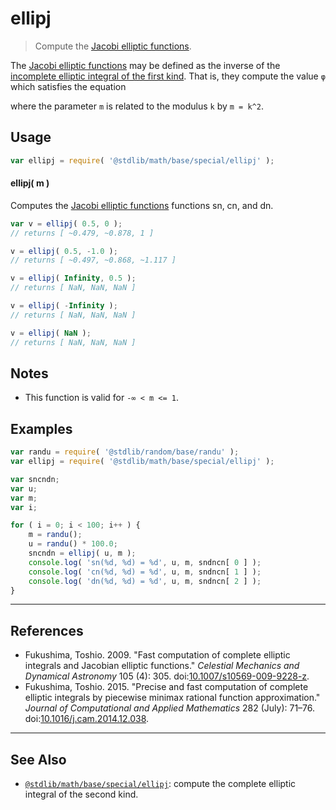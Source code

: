 <!--

@license Apache-2.0

Copyright (c) 2019 The Stdlib Authors.

Licensed under the Apache License, Version 2.0 (the "License");
you may not use this file except in compliance with the License.
You may obtain a copy of the License at

   http://www.apache.org/licenses/LICENSE-2.0

Unless required by applicable law or agreed to in writing, software
distributed under the License is distributed on an "AS IS" BASIS,
WITHOUT WARRANTIES OR CONDITIONS OF ANY KIND, either express or implied.
See the License for the specific language governing permissions and
limitations under the License.

-->

# ellipj

> Compute the [Jacobi elliptic functions][jacobi-elliptic].

<section class="intro">

The [Jacobi elliptic functions][jacobi-elliptic] may be defined as the inverse of the [incomplete elliptic integral of the first kind][incomplete-elliptic]. That is, they compute the value `φ` which satisfies the equation 

<!-- <equation class="equation" label="eq:incomplete_elliptic_integral_first_kind" align="center" raw="u=\int_{0}^{\varphi}{\frac {\mathrm{d} \theta }{\sqrt {1-m\sin^{2}\theta }}}}" alt="Incomplete elliptic integral of the first kind"> -->

<!-- </equation> -->

where the parameter `m` is related to the modulus `k` by `m = k^2`.

</section>

<!-- /.intro -->

<section class="usage">

## Usage

```javascript
var ellipj = require( '@stdlib/math/base/special/ellipj' );
```

#### ellipj( m )

Computes the [Jacobi elliptic functions][jacobi-elliptic] functions sn, cn, and dn.

```javascript
var v = ellipj( 0.5, 0 );
// returns [ ~0.479, ~0.878, 1 ]

v = ellipj( 0.5, -1.0 );
// returns [ ~0.497, ~0.868, ~1.117 ]

v = ellipj( Infinity, 0.5 );
// returns [ NaN, NaN, NaN ]

v = ellipj( -Infinity );
// returns [ NaN, NaN, NaN ]

v = ellipj( NaN );
// returns [ NaN, NaN, NaN ]
```

</section>

<!-- /.usage -->

<section class="notes">

## Notes

-   This function is valid for `-∞ < m <= 1`.

</section>

<!-- /.notes -->

<section class="examples">

## Examples

<!-- eslint no-undef: "error" -->

```javascript
var randu = require( '@stdlib/random/base/randu' );
var ellipj = require( '@stdlib/math/base/special/ellipj' );

var sncndn;
var u;
var m;
var i;

for ( i = 0; i < 100; i++ ) {
    m = randu();
    u = randu() * 100.0;
    sncndn = ellipj( u, m );
    console.log( 'sn(%d, %d) = %d', u, m, sndncn[ 0 ] );
    console.log( 'cn(%d, %d) = %d', u, m, sndncn[ 1 ] );
    console.log( 'dn(%d, %d) = %d', u, m, sndncn[ 2 ] );
}
```

</section>

<!-- /.examples -->

* * *

<section class="references">

## References

-   Fukushima, Toshio. 2009. "Fast computation of complete elliptic integrals and Jacobian elliptic functions." _Celestial Mechanics and Dynamical Astronomy_ 105 (4): 305. doi:[10.1007/s10569-009-9228-z][@fukushima:2009a].
-   Fukushima, Toshio. 2015. "Precise and fast computation of complete elliptic integrals by piecewise minimax rational function approximation." _Journal of Computational and Applied Mathematics_ 282 (July): 71–76. doi:[10.1016/j.cam.2014.12.038][@fukushima:2015a].

</section>

<!-- /.references -->

<!-- Section for related `stdlib` packages. Do not manually edit this section, as it is automatically populated. -->

<section class="related">

* * *

## See Also

-   <span class="package-name">[`@stdlib/math/base/special/ellipj`][@stdlib/math/base/special/ellipj]</span><span class="delimiter">: </span><span class="description">compute the complete elliptic integral of the second kind.</span>

</section>

<!-- /.related -->

<!-- Section for all links. Make sure to keep an empty line after the `section` element and another before the `/section` close. -->

<section class="links">

[jacobi-elliptic]: https://en.wikipedia.org/wiki/Jacobi_elliptic_functions

[incomplete-elliptic]: https://en.wikipedia.org/wiki/Elliptic_integral

[@fukushima:2009a]: https://doi.org/10.1007/s10569-009-9228-z

[@fukushima:2015a]: https://doi.org/10.1016/j.cam.2014.12.038

<!-- <related-links> -->

[@stdlib/math/base/special/ellipj]: https://github.com/stdlib-js/stdlib/tree/develop/lib/node_modules/%40stdlib/math/base/special/ellipj

<!-- </related-links> -->

</section>

<!-- /.links -->
